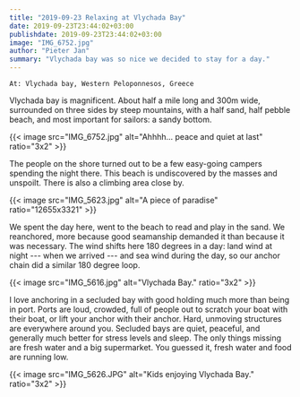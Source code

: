 ```yaml
---
title: "2019-09-23 Relaxing at Vlychada Bay"
date: 2019-09-23T23:44:02+03:00
publishdate: 2019-09-23T23:44:02+03:00
image: "IMG_6752.jpg"
author: "Pieter Jan"
summary: "Vlychada bay was so nice we decided to stay for a day."
---
```


`At: Vlychada bay, Western Peloponnesos, Greece`

Vlychada bay is magnificent. About half a mile long and 300m wide, surrounded on three sides by steep mountains, with a half sand, half pebble beach, and most important for sailors: a sandy bottom.

{{< image src="IMG_6752.jpg" alt="Ahhhh... peace and quiet at last" ratio="3x2" >}}

The people on the shore turned out to be a few easy-going campers spending the night there. This beach is undiscovered by the masses and unspoilt. There is also a climbing area close by.

{{< image src="IMG_5623.jpg" alt="A piece of paradise" ratio="12655x3321" >}}

We spent the day here, went to the beach to read and play in the sand. We reanchored, more because good seamanship demanded it than because it was necessary. The wind shifts here 180 degrees in a day: land wind at night --- when we arrived --- and sea wind during the day, so our anchor chain did a similar 180 degree loop.

{{< image src="IMG_5616.jpg" alt="Vlychada Bay." ratio="3x2" >}}

I love anchoring in a secluded bay with good holding much more than being in port. Ports are loud, crowded, full of people out to scratch your boat with their boat, or lift your anchor with their anchor. Hard, unmoving structures are everywhere around you. Secluded bays are quiet, peaceful, and generally much better for stress levels and sleep. The only things missing are fresh water and a big supermarket. You guessed it, fresh water and food are running low.

{{< image src="IMG_5626.JPG" alt="Kids enjoying Vlychada Bay." ratio="3x2" >}}


